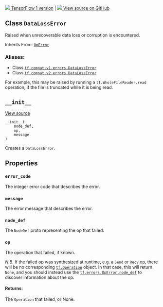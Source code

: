 [ ![](https://tensorflow.google.cn/images/tf_logo_32px.png) TensorFlow 1
version](/versions/r1.15/api_docs/python/tf/errors/DataLossError) |  [
![](https://tensorflow.google.cn/images/GitHub-Mark-32px.png) View source on
GitHub
](https://github.com/tensorflow/tensorflow/blob/r2.0/tensorflow/python/framework/errors_impl.py#L475-L487)  
  
  
## Class `DataLossError`

Raised when unrecoverable data loss or corruption is encountered.

Inherits From:
[`OpError`](https://tensorflow.google.cn/api_docs/python/tf/errors/OpError)

### Aliases:

  * Class [`tf.compat.v1.errors.DataLossError`](/api_docs/python/tf/errors/DataLossError)
  * Class [`tf.compat.v2.errors.DataLossError`](/api_docs/python/tf/errors/DataLossError)

For example, this may be raised by running a `tf.WholeFileReader.read`
operation, if the file is truncated while it is being read.

## `__init__`

[View
source](https://github.com/tensorflow/tensorflow/blob/r2.0/tensorflow/python/framework/errors_impl.py#L485-L487)

    
    
    __init__(
        node_def,
        op,
        message
    )
    

Creates a `DataLossError`.

## Properties

### `error_code`

The integer error code that describes the error.

### `message`

The error message that describes the error.

### `node_def`

The `NodeDef` proto representing the op that failed.

### `op`

The operation that failed, if known.

_N.B._ If the failed op was synthesized at runtime, e.g. a `Send` or `Recv`
op, there will be no corresponding
[`tf.Operation`](https://tensorflow.google.cn/api_docs/python/tf/Operation)
object. In that case, this will return `None`, and you should instead use the
[`tf.errors.OpError.node_def`](https://tensorflow.google.cn/api_docs/python/tf/errors/OpError#node_def)
to discover information about the op.

#### Returns:

The `Operation` that failed, or None.

